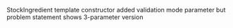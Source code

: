 StockIngredient template constructor added validation mode parameter but problem statement shows 3-parameter version

